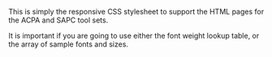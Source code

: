 This is simply the responsive CSS stylesheet to support the HTML pages for the ACPA and SAPC tool sets.

It is important if you are going to use either the font weight lookup table, or the array of sample fonts and sizes.
